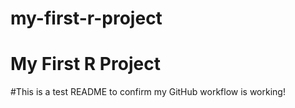 # my-first-r-project

# My First R Project  
#This is a test README to confirm my GitHub workflow is working!

